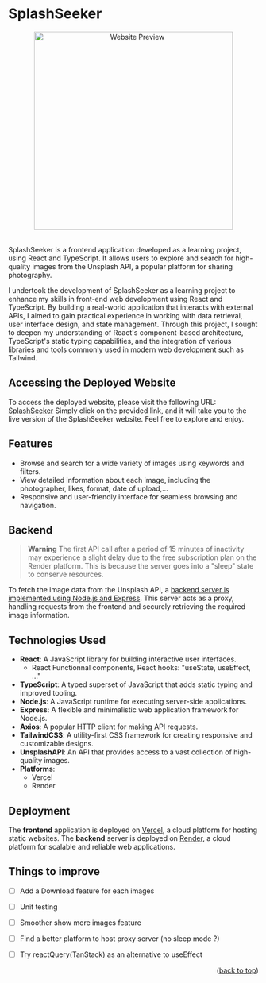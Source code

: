 

# SplashSeeker

<div align="center">
  <a href="https://splashseeker.vercel.app">
    <img src="https://imgur.com/FdGhQFP" alt="Website Preview" width="400" height="400">
  </a>
 </div>
 
 <br/>

SplashSeeker is a frontend application developed as a learning project, using React and TypeScript. It allows users to explore and search for high-quality images from the Unsplash API, a popular platform for sharing photography.

I undertook the development of SplashSeeker as a learning project to enhance my skills in front-end web development using React and TypeScript. By building a real-world application that interacts with external APIs, I aimed to gain practical experience in working with data retrieval, user interface design, and state management. Through this project, I sought to deepen my understanding of React's component-based architecture, TypeScript's static typing capabilities, and the integration of various libraries and tools commonly used in modern web development such as Tailwind.

## Accessing the Deployed Website

To access the deployed website, please visit the following URL: [SplashSeeker](https://splashseeker.vercel.app/)
Simply click on the provided link, and it will take you to the live version of the SplashSeeker website. Feel free to explore and enjoy.

## Features

- Browse and search for a wide variety of images using keywords and filters.
- View detailed information about each image, including the photographer, likes, format, date of upload,...
- Responsive and user-friendly interface for seamless browsing and navigation.

## Backend
> **Warning**
> The first API call after a period of 15 minutes of inactivity may experience a slight delay due to the free subscription plan on the Render platform. This is because the server goes into a "sleep" state to conserve resources.

To fetch the image data from the Unsplash API, a [backend server is implemented using Node.js and Express](https://github.com/MassimoTascone/splashseeker-server). This server acts as a proxy, handling requests from the frontend and securely retrieving the required image information.

## Technologies Used

- **React**: A JavaScript library for building interactive user interfaces.
  - React Functionnal components, React hooks: "useState, useEffect, ..."
- **TypeScript**: A typed superset of JavaScript that adds static typing and improved tooling.
- **Node.js**: A JavaScript runtime for executing server-side applications.
- **Express**: A flexible and minimalistic web application framework for Node.js.
- **Axios**: A popular HTTP client for making API requests.
- **TailwindCSS**: A utility-first CSS framework for creating responsive and customizable designs.
- **UnsplashAPI**: An API that provides access to a vast collection of high-quality images.
- **Platforms**: 
  - Vercel
  - Render

## Deployment

The **frontend** application is deployed on [Vercel](https://vercel.com/), a cloud platform for hosting static websites. The **backend** server is deployed on [Render](https://render.com/), a cloud platform for scalable and reliable web applications.
## Things to improve

- [ ] Add a Download feature for each images
- [ ] Unit testing 
- [ ] Smoother show more images feature
- [ ] Find a better platform to host proxy server (no sleep mode ?)
- [ ] Try reactQuery(TanStack) as an alternative to useEffect


<p align="right">(<a href="#readme-top">back to top</a>)</p>
